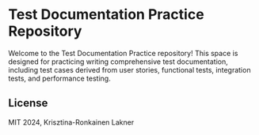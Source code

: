 # Test Documentation Practice Repository

Welcome to the Test Documentation Practice repository! This space is designed for practicing writing comprehensive test documentation, including test cases derived from user stories, functional tests, integration tests, and performance testing.

## License
MIT 2024, Krisztina-Ronkainen Lakner

